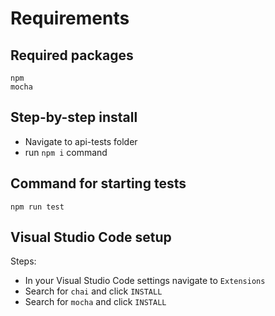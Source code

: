 # Requirements

## Required packages

```shell script
npm
mocha
```

## Step-by-step install

- Navigate to api-tests folder
- run `npm i` command

## Command for starting tests

`npm run test`

## Visual Studio Code setup

Steps:

- In your Visual Studio Code settings navigate to `Extensions`
- Search for `chai` and click `INSTALL`
- Search for `mocha` and click `INSTALL`